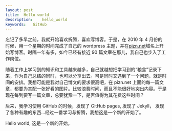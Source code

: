 ```yaml
---
layout: post	
title:	Hello world
description:	hello_world 
keywords:	GitHub
---
```

忘记了多早之前，我就开始喜欢折腾，喜欢写博客。于是，在 2010 年 4 月份的时候，用一个星期的时间完成了自己的 wordpress 主题，并在<a href="http://www.pizn.net" target="_blank">pizn.net</a>域名上开始写博客。时隔一年有多，如今已经有接近 90 篇文章在那儿，我自己也步入了工作岗位。

随着工作上学习到的知识和工具越来越多，自己就越想把学习到的“粮食”记录下来，作为自己总结的同时，也可以分享出去。可是同时又遇到了一个问题，就是时间的安排。我想可能是我对自己博文的要求很高吧，在 pizn.net 上面的每一篇文章，都要为其配一张好看的图片。比较浪费时间，而且不能很好地突出内容。于是现在每到要写一篇文章，总要犹豫一下，是否值得为其花费这些时间？

后来，我学习使用 GitHub 的时候，发现了 GitHub pages, 发现了 Jekyll， 发现了各种有趣的东西...经过一番学习与折腾，我想这是一个新的开始了。

Hello world, 这是一个新的开始。
